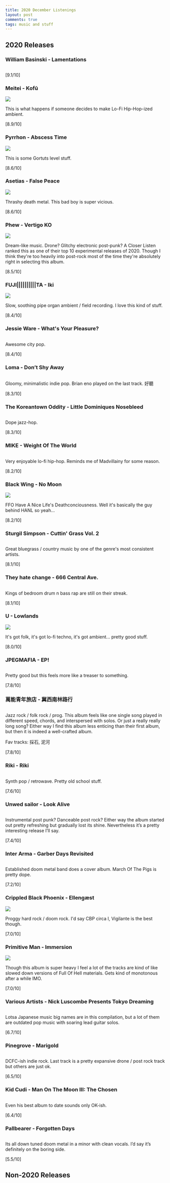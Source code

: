```yaml
---
title: 2020 December Listenings
layout: post
comments: true
tags: music and stuff
---
```


## 2020 Releases

### William Basinski - Lamentations

  ![]()

  [9.1/10]

### Meitei - Kofū

  ![](https://f4.bcbits.com/img/a3633290297_10.jpg)

  This is what happens if someone decides to make Lo-Fi Hip-Hop-ized ambient.

  [8.9/10]

### Pyrrhon - Abscess Time

  ![](https://f4.bcbits.com/img/a1103101609_10.jpg)

  This is some Gortuts level stuff.

  [8.6/10]

### Asetias - False Peace

  ![](https://f4.bcbits.com/img/a0210308449_10.jpg)

  Thrashy death metal. This bad boy is super vicious.

  [8.6/10]

### Phew - Vertigo KO

  ![](https://f4.bcbits.com/img/a3753488872_10.jpg)

  Dream-like music. Drone? Glitchy electronic post-punk? A Closer Listen ranked this as one of their top 10 experimental releases of 2020. Though I think they're too heavily into post-rock most of the time they're absolutely right in selecting this album.

  [8.5/10]

### FUJI||||||||||TA - Iki

  ![](https://f4.bcbits.com/img/a4135375055_10.jpg)

  Slow, soothing pipe organ ambient / field recording. I love this kind of stuff.

  [8.4/10]

### Jessie Ware - What's Your Pleasure?

  ![]()

  Awesome city pop.

  [8.4/10]

### Loma - Don’t Shy Away

  ![]()

  Gloomy, minimalistic indie pop. Brian eno played on the last track. 好聽

  [8.3/10]

### The Koreantown Oddity - Little Dominiques Nosebleed

  ![]()

  Dope jazz-hop.

  [8.3/10]

### MIKE - Weight Of The World

  ![]()

  Very enjoyable lo-fi hip-hop. Reminds me of Madvillainy for some reason.

  [8.2/10]

### Black Wing - No Moon

  ![](https://f4.bcbits.com/img/a0327304830_10.jpg)

  FFO Have A Nice Life's Deathconciousness. Well it's basically the guy behind HANL so yeah...

  [8.2/10]

### Sturgil Simpson - Cuttin' Grass Vol. 2

  ![]()

  Great bluegrass / country music by one of the genre's most consistent artists.

  [8.1/10]

### They hate change - 666 Central Ave.

  ![]()

  Kings of bedroom drum n bass rap are still on their streak.

  [8.1/10]

### U - Lowlands

  ![](https://f4.bcbits.com/img/a1107200968_10.jpg)

  It's got folk, it's got lo-fi techno, it's got ambient... pretty good stuff.

  [8.0/10]

### JPEGMAFIA - EP!

  ![]()

  Pretty good but this feels more like a treaser to something.

  [7.8/10]

### 萬能青年旅店 - 冀西南林路行

  ![]()

  Jazz rock / folk rock / prog. This album feels like one single song played in different speed, chords, and interspersed with solos. Or just a really really long song? Either way I find this album less enticing than their first album, but then it is indeed a well-crafted album.

  Fav tracks: 採石, 泥河 

  [7.8/10]

### Riki - Riki

  ![]()

  Synth pop / retrowave. Pretty old school stuff.

  [7.6/10]

### Unwed sailor - Look Alive

  ![]()

  Instrumental post punk? Danceable post rock? Either way the album started out pretty refreshing but gradually lost its shine. Nevertheless it’s a pretty interesting release I’ll say.

  [7.4/10]

### Inter Arma - Garber Days Revisited

  ![]()

  Established doom metal band does a cover album. March Of The Pigs is pretty dope.

  [7.2/10]

### Crippled Black Phoenix - Ellengæst

  ![](https://f4.bcbits.com/img/a0860546796_10.jpg)

  Proggy hard rock / doom rock. I'd say CBP circa I, Vigilante is the best though.

  [7.0/10]

### Primitive Man - Immersion

  ![](https://f4.bcbits.com/img/a0160033873_10.jpg)

  Though this album is super heavy I feel a lot of the tracks are kind of like slowed down versions of Full Of Hell materials. Gets kind of monotonous after a while IMO.

  [7.0/10]

### Various Artists - Nick Luscombe Presents Tokyo Dreaming

  ![]()

  Lotsa Japanese music big names are in this compilation, but a lot of them are outdated pop music with soaring lead guitar solos.

  [6.7/10]

### Pinegrove - Marigold

  ![]()

  DCFC-ish indie rock. Last track is a pretty expansive drone / post rock track but others are just ok.

  [6.5/10]

### Kid Cudi - Man On The Moon III: The Chosen

  ![]()

  Even his best album to date sounds only OK-ish.

  [6.4/10]

### Pallbearer - Forgotten Days

  ![]()

  Its all down tuned doom metal in a minor with clean vocals. I’d say it’s definitely on the boring side.

  [5.5/10]

## Non-2020 Releases
